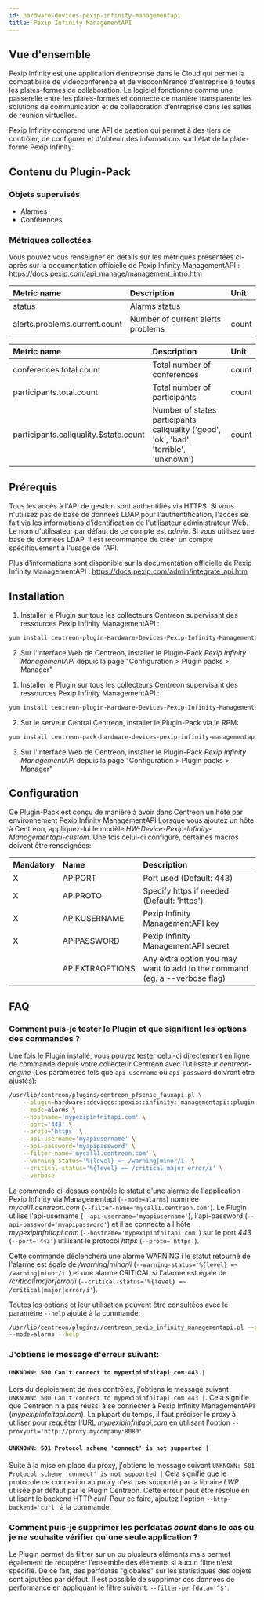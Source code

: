 ```yaml
---
id: hardware-devices-pexip-infinity-managementapi
title: Pexip Infinity ManagementAPI
---
```


## Vue d'ensemble

Pexip Infinity est une application d’entreprise dans le Cloud qui permet la compatibilité de vidéoconférence et de visoconférence d’entreprise 
à toutes les plates-formes de collaboration. Le logiciel fonctionne comme une passerelle entre les plates-formes et connecte de manière transparente 
les solutions de communication et de collaboration d’entreprise dans les salles de réunion virtuelles.

Pexip Infinity comprend une API de gestion qui permet à des tiers de contrôler, de configurer et d'obtenir des informations sur l'état de la plate-forme Pexip Infinity.

## Contenu du Plugin-Pack

### Objets supervisés

* Alarmes
* Conférences

### Métriques collectées

Vous pouvez vous renseigner en détails sur les métriques présentées ci-après sur la documentation officielle 
de Pexip Infinity ManagementAPI : https://docs.pexip.com/api_manage/management_intro.htm

<!--DOCUSAURUS_CODE_TABS-->

<!--Alarms-->

| Metric name                                | Description                         | Unit  |
| :----------------------------------------- | :-----------------------------------| :---- |
| status                                     | Alarms status                       |       |
| alerts.problems.current.count              | Number of  current alerts problems  | count |

<!--Conferences-->

| Metric name                                 | Description                                                                            | Unit  |
| :------------------------------------------ | :------------------------------------------------------------------------------------- | :---- |
| conferences.total.count                     | Total number of conferences                                                            | count |
| participants.total.count                    | Total number of participants			                                               | count |
| participants.callquality.$state.count       | Number of states participants callquality ('good', 'ok', 'bad', 'terrible', 'unknown') | count |

<!--END_DOCUSAURUS_CODE_TABS-->

## Prérequis

Tous les accès à l'API de gestion sont authentifiés via HTTPS.
Si vous n'utilisez pas de base de données LDAP pour l'authentification, l'accès se fait via les informations d'identification de l'utilisateur administrateur Web. 
Le nom d'utilisateur par défaut de ce compte est *admin*.
Si vous utilisez une base de données LDAP, il est recommandé de créer un compte spécifiquement à l'usage de l'API.

Plus d'informations sont disponible sur la documentation officielle de Pexip Infinity ManagementAPI : https://docs.pexip.com/admin/integrate_api.htm

## Installation

<!--DOCUSAURUS_CODE_TABS-->

<!--Online IMP Licence & IT-100 Editions-->

1. Installer le Plugin sur tous les collecteurs Centreon supervisant des ressources Pexip Infinity ManagementAPI :

```bash
yum install centreon-plugin-Hardware-Devices-Pexip-Infinity-Managementapi.noarch
```

2. Sur l'interface Web de Centreon, installer le Plugin-Pack *Pexip Infinity ManagementAPI* depuis la page "Configuration > Plugin packs > Manager"

<!--Offline IMP License-->

1. Installer le Plugin sur tous les collecteurs Centreon supervisant des ressources Pexip Infinity ManagementAPI :

```bash
yum install centreon-plugin-Hardware-Devices-Pexip-Infinity-Managementapi.noarch
```

2. Sur le serveur Central Centreon, installer le Plugin-Pack via le RPM:

```bash
yum install centreon-pack-hardware-devices-pexip-infinity-managementapi.noarch
```

3. Sur l'interface Web de Centreon, installer le Plugin-Pack *Pexip Infinity ManagementAPI* depuis la page "Configuration > Plugin packs > Manager"

<!--END_DOCUSAURUS_CODE_TABS-->

## Configuration

Ce Plugin-Pack est conçu de manière à avoir dans Centreon un hôte par environnement Pexip Infinity ManagementAPI
Lorsque vous ajoutez un hôte à Centreon, appliquez-lui le modèle *HW-Device-Pexip-Infinity-Managementapi-custom*.
Une fois celui-ci configuré, certaines macros doivent être renseignées:

| Mandatory | Name            | Description                                                                |
| :-------- | :-------------- | :------------------------------------------------------------------------- |
| X         | APIPORT         | Port used (Default: 443)                                                   |
| X         | APIPROTO        | Specify https if needed (Default: 'https')                                 |
| X         | APIKUSERNAME    | Pexip Infinity ManagementAPI key                                           |
| X         | APIPASSWORD     | Pexip Infinity ManagementAPI secret        	                               |
|           | APIEXTRAOPTIONS | Any extra option you may want to add to the command (eg. a --verbose flag) |

## FAQ

### Comment puis-je tester le Plugin et que signifient les options des commandes ?

Une fois le Plugin installé, vous pouvez tester celui-ci directement en ligne de commande depuis votre collecteur Centreon avec l'utilisateur *centreon-engine*
(Les paramètres tels que ```api-username``` ou ```api-password``` doivront être ajustés):

```bash
/usr/lib/centreon/plugins/centreon_pfsense_fauxapi.pl \
    --plugin=hardware::devices::pexip::infinity::managementapi::plugin \
    --mode=alarms \
    --hostname='mypexipinfnitapi.com' \
    --port='443' \
    --proto='https' \
    --api-username='myapiusername' \
    --api-password='myapipassword' \
    --filter-name='mycall1.centreon.com' \
    --warning-status='%{level} =~ /warning|minor/i' \
    --critical-status='%{level} =~ /critical|major|error/i' \
    --verbose
```

La commande ci-dessus contrôle le statut d'une alarme de l'application Pexip Infinity via Managementapi (```--mode=alarms```) nommée *mycall1.centreon.com* (```--filter-name='mycall1.centreon.com'```). 
Le Plugin utilise l'api-username (```--api-username='myapiusername'```), l'api-password (```--api-password='myapipassword'```)
et il se connecte à l'hôte _mypexipinfnitapi.com_ (```--hostname='mypexipinfnitapi.com'```) sur le port _443_ (```--port='443'```) utilisant le protocol _https_ (```--proto='https'```).

Cette commande déclenchera une alarme WARNING i le statut retourné de l'alarme est égale de */warning|minor/i* (```--warning-status='%{level} =~ /warning|minor/i'```)
et une alarme CRITICAL si l'alarme est égale de */critical|major|error/i* (```--critical-status='%{level} =~ /critical|major|error/i'```).

Toutes les options et leur utilisation peuvent être consultées avec le paramètre ```--help``` ajouté à la commande:

```bash
/usr/lib/centreon/plugins//centreon_pexip_infinity_managementapi.pl --plugin=hardware::devices::pexip::infinity::managementapi::plugin \
--mode=alarms --help
```

### J'obtiens le message d'erreur suivant: 

#### ```UNKNOWN: 500 Can't connect to mypexipinfnitapi.com:443 |```

Lors du déploiement de mes contrôles, j'obtiens le message suivant ```UNKNOWN: 500 Can't connect to mypexipinfnitapi.com:443 |```.
Cela signifie que Centreon n'a pas réussi à se connecter à Pexip Infinity ManagementAPI (*mypexipinfnitapi.com*).
La plupart du temps, il faut préciser le proxy à utiliser pour requêter l'URL *mypexipinfnitapi.com* en utilisant l'option ```--proxyurl='http://proxy.mycompany:8080'```.

#### ```UNKNOWN: 501 Protocol scheme 'connect' is not supported |``` 

Suite à la mise en place du proxy, j'obtiens le message suivant ```UNKNOWN: 501 Protocol scheme 'connect' is not supported |```
Cela signifie que le protocole de connexion au proxy n'est pas supporté par la libraire *LWP* utlisée par défaut par le Plugin Centreon.
Cette erreur peut être résolue en utilisant le backend HTTP *curl*. Pour ce faire, ajoutez l'option ```--http-backend='curl'``` à la commande.

### Comment puis-je supprimer les perfdatas *count* dans le cas où je ne souhaite vérifier qu'une seule application ?

Le Plugin permet de filtrer sur un ou plusieurs éléments mais permet également de récupérer l'ensemble des éléments si aucun filtre n'est spécifié.
De ce fait, des perfdatas "globales" sur les statistiques des objets sont ajoutées par défaut. Il est possible de supprimer ces données de performance 
en appliquant le filtre suivant: ```--filter-perfdata='^$'```.
